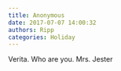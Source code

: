 ```yaml
---
title: Anonymous
date: 2017-07-07 14:00:32
authors: Ripp
categories: Holiday
---
```


 Verita. Who are you. Mrs. Jester